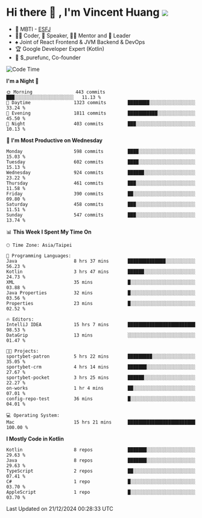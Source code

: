 # Hi there 👋 , I'm Vincent Huang ![](https://komarev.com/ghpvc/?username=Jian-Min-Huang)
- 👀 MBTI - [ESFJ](https://www.16personalities.com/esfj-personality)
- 👨‍💻 Coder, 🎤 Speaker, 👨‍🏫 Mentor and 🚀 Leader
- ♠️ Joint of React Frontend & JVM Backend & DevOps
- 🏆 Google Developer Expert (Kotlin)
- 💼 $_purefunc, Co-founder

<!--START_SECTION:waka-->
![Code Time](http://img.shields.io/badge/Code%20Time-4%2C810%20hrs%2020%20mins-blue)

**I'm a Night 🦉** 

```text
🌞 Morning                443 commits         ███░░░░░░░░░░░░░░░░░░░░░░   11.13 % 
🌆 Daytime                1323 commits        ████████░░░░░░░░░░░░░░░░░   33.24 % 
🌃 Evening                1811 commits        ███████████░░░░░░░░░░░░░░   45.50 % 
🌙 Night                  403 commits         ███░░░░░░░░░░░░░░░░░░░░░░   10.13 % 
```
📅 **I'm Most Productive on Wednesday** 

```text
Monday                   598 commits         ████░░░░░░░░░░░░░░░░░░░░░   15.03 % 
Tuesday                  602 commits         ████░░░░░░░░░░░░░░░░░░░░░   15.13 % 
Wednesday                924 commits         ██████░░░░░░░░░░░░░░░░░░░   23.22 % 
Thursday                 461 commits         ███░░░░░░░░░░░░░░░░░░░░░░   11.58 % 
Friday                   390 commits         ██░░░░░░░░░░░░░░░░░░░░░░░   09.80 % 
Saturday                 458 commits         ███░░░░░░░░░░░░░░░░░░░░░░   11.51 % 
Sunday                   547 commits         ███░░░░░░░░░░░░░░░░░░░░░░   13.74 % 
```


📊 **This Week I Spent My Time On** 

```text
🕑︎ Time Zone: Asia/Taipei

💬 Programming Languages: 
Java                     8 hrs 37 mins       ██████████████░░░░░░░░░░░   56.23 % 
Kotlin                   3 hrs 47 mins       ██████░░░░░░░░░░░░░░░░░░░   24.73 % 
XML                      35 mins             █░░░░░░░░░░░░░░░░░░░░░░░░   03.88 % 
Java Properties          32 mins             █░░░░░░░░░░░░░░░░░░░░░░░░   03.56 % 
Properties               23 mins             █░░░░░░░░░░░░░░░░░░░░░░░░   02.52 % 

🔥 Editors: 
IntelliJ IDEA            15 hrs 7 mins       █████████████████████████   98.53 % 
DataGrip                 13 mins             ░░░░░░░░░░░░░░░░░░░░░░░░░   01.47 % 

🐱‍💻 Projects: 
sportybet-patron         5 hrs 22 mins       █████████░░░░░░░░░░░░░░░░   35.05 % 
sportybet-crm            4 hrs 14 mins       ███████░░░░░░░░░░░░░░░░░░   27.67 % 
sportybet-pocket         3 hrs 25 mins       ██████░░░░░░░░░░░░░░░░░░░   22.27 % 
on-works                 1 hr 4 mins         ██░░░░░░░░░░░░░░░░░░░░░░░   07.01 % 
config-repo-test         36 mins             █░░░░░░░░░░░░░░░░░░░░░░░░   04.01 % 

💻 Operating System: 
Mac                      15 hrs 21 mins      █████████████████████████   100.00 % 
```

**I Mostly Code in Kotlin** 

```text
Kotlin                   8 repos             ███████░░░░░░░░░░░░░░░░░░   29.63 % 
Java                     8 repos             ███████░░░░░░░░░░░░░░░░░░   29.63 % 
TypeScript               2 repos             ██░░░░░░░░░░░░░░░░░░░░░░░   07.41 % 
C#                       1 repo              █░░░░░░░░░░░░░░░░░░░░░░░░   03.70 % 
AppleScript              1 repo              █░░░░░░░░░░░░░░░░░░░░░░░░   03.70 % 
```




 Last Updated on 21/12/2024 00:28:33 UTC
<!--END_SECTION:waka-->
